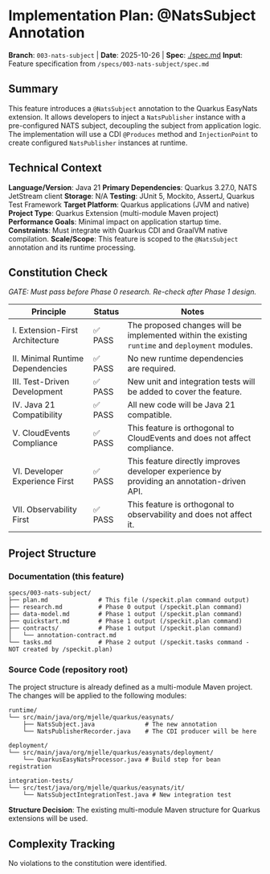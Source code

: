 # Implementation Plan: @NatsSubject Annotation

**Branch**: `003-nats-subject` | **Date**: 2025-10-26 | **Spec**: [./spec.md](./spec.md)
**Input**: Feature specification from `/specs/003-nats-subject/spec.md`

## Summary

This feature introduces a `@NatsSubject` annotation to the Quarkus EasyNats extension. It allows developers to inject a `NatsPublisher` instance with a pre-configured NATS subject, decoupling the subject from application logic. The implementation will use a CDI `@Produces` method and `InjectionPoint` to create configured `NatsPublisher` instances at runtime.

## Technical Context

**Language/Version**: Java 21
**Primary Dependencies**: Quarkus 3.27.0, NATS JetStream client
**Storage**: N/A
**Testing**: JUnit 5, Mockito, AssertJ, Quarkus Test Framework
**Target Platform**: Quarkus applications (JVM and native)
**Project Type**: Quarkus Extension (multi-module Maven project)
**Performance Goals**: Minimal impact on application startup time.
**Constraints**: Must integrate with Quarkus CDI and GraalVM native compilation.
**Scale/Scope**: This feature is scoped to the `@NatsSubject` annotation and its runtime processing.

## Constitution Check

*GATE: Must pass before Phase 0 research. Re-check after Phase 1 design.*

| Principle | Status | Notes |
|---|---|---|
| I. Extension-First Architecture | ✅ PASS | The proposed changes will be implemented within the existing `runtime` and `deployment` modules. |
| II. Minimal Runtime Dependencies | ✅ PASS | No new runtime dependencies are required. |
| III. Test-Driven Development | ✅ PASS | New unit and integration tests will be added to cover the feature. |
| IV. Java 21 Compatibility | ✅ PASS | All new code will be Java 21 compatible. |
| V. CloudEvents Compliance | ✅ PASS | This feature is orthogonal to CloudEvents and does not affect compliance. |
| VI. Developer Experience First | ✅ PASS | This feature directly improves developer experience by providing an annotation-driven API. |
| VII. Observability First | ✅ PASS | This feature is orthogonal to observability and does not affect it. |

## Project Structure

### Documentation (this feature)

```text
specs/003-nats-subject/
├── plan.md              # This file (/speckit.plan command output)
├── research.md          # Phase 0 output (/speckit.plan command)
├── data-model.md        # Phase 1 output (/speckit.plan command)
├── quickstart.md        # Phase 1 output (/speckit.plan command)
├── contracts/           # Phase 1 output (/speckit.plan command)
│   └── annotation-contract.md
└── tasks.md             # Phase 2 output (/speckit.tasks command - NOT created by /speckit.plan)
```

### Source Code (repository root)

The project structure is already defined as a multi-module Maven project. The changes will be applied to the following modules:

```text
runtime/
└── src/main/java/org/mjelle/quarkus/easynats/
    ├── NatsSubject.java              # The new annotation
    └── NatsPublisherRecorder.java    # The CDI producer will be here

deployment/
└── src/main/java/org/mjelle/quarkus/easynats/deployment/
    └── QuarkusEasyNatsProcessor.java # Build step for bean registration

integration-tests/
└── src/test/java/org/mjelle/quarkus/easynats/it/
    └── NatsSubjectIntegrationTest.java # New integration test
```

**Structure Decision**: The existing multi-module Maven structure for Quarkus extensions will be used.

## Complexity Tracking

No violations to the constitution were identified.